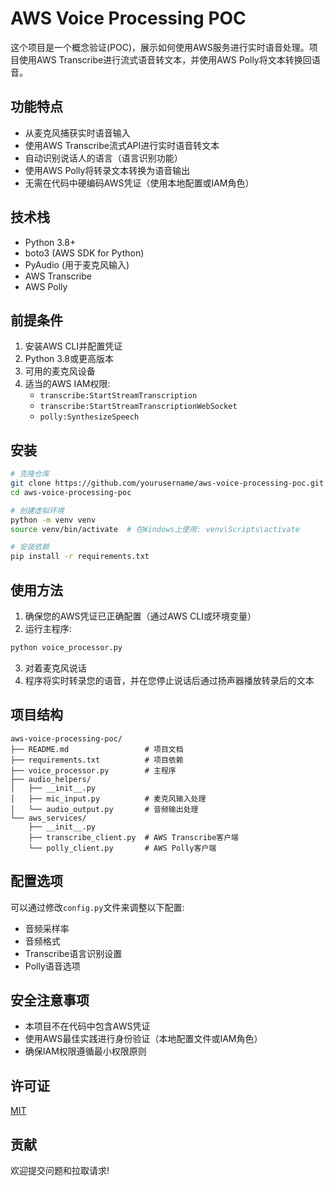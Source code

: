 # AWS Voice Processing POC

这个项目是一个概念验证(POC)，展示如何使用AWS服务进行实时语音处理。项目使用AWS Transcribe进行流式语音转文本，并使用AWS Polly将文本转换回语音。

## 功能特点

- 从麦克风捕获实时语音输入
- 使用AWS Transcribe流式API进行实时语音转文本
- 自动识别说话人的语言（语言识别功能）
- 使用AWS Polly将转录文本转换为语音输出
- 无需在代码中硬编码AWS凭证（使用本地配置或IAM角色）

## 技术栈

- Python 3.8+
- boto3 (AWS SDK for Python)
- PyAudio (用于麦克风输入)
- AWS Transcribe
- AWS Polly

## 前提条件

1. 安装AWS CLI并配置凭证
2. Python 3.8或更高版本
3. 可用的麦克风设备
4. 适当的AWS IAM权限:
   - `transcribe:StartStreamTranscription`
   - `transcribe:StartStreamTranscriptionWebSocket`
   - `polly:SynthesizeSpeech`

## 安装

```bash
# 克隆仓库
git clone https://github.com/yourusername/aws-voice-processing-poc.git
cd aws-voice-processing-poc

# 创建虚拟环境
python -m venv venv
source venv/bin/activate  # 在Windows上使用: venv\Scripts\activate

# 安装依赖
pip install -r requirements.txt
```

## 使用方法

1. 确保您的AWS凭证已正确配置（通过AWS CLI或环境变量）
2. 运行主程序:

```bash
python voice_processor.py
```

3. 对着麦克风说话
4. 程序将实时转录您的语音，并在您停止说话后通过扬声器播放转录后的文本

## 项目结构

```
aws-voice-processing-poc/
├── README.md                 # 项目文档
├── requirements.txt          # 项目依赖
├── voice_processor.py        # 主程序
├── audio_helpers/
│   ├── __init__.py
│   ├── mic_input.py          # 麦克风输入处理
│   └── audio_output.py       # 音频输出处理
└── aws_services/
    ├── __init__.py
    ├── transcribe_client.py  # AWS Transcribe客户端
    └── polly_client.py       # AWS Polly客户端
```

## 配置选项

可以通过修改`config.py`文件来调整以下配置:

- 音频采样率
- 音频格式
- Transcribe语言识别设置
- Polly语音选项

## 安全注意事项

- 本项目不在代码中包含AWS凭证
- 使用AWS最佳实践进行身份验证（本地配置文件或IAM角色）
- 确保IAM权限遵循最小权限原则

## 许可证

[MIT](LICENSE)

## 贡献

欢迎提交问题和拉取请求!
